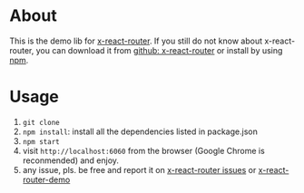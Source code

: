 # About
This is the demo lib for [x-react-router](https://www.npmjs.com/package/x-react-router). If you still do not know about x-react-router,
you can download it from [github: x-react-router](https://github.com/vqun/x-react-router) or install by using [npm](https://www.npmjs.com/package/x-react-router).

# Usage
1. `git clone`
2. `npm install`: install all the dependencies listed in package.json
3. `npm start`
4. visit `http://localhost:6060` from the browser (Google Chrome is reconmended) and enjoy.
5. any issue, pls. be free and report it on [x-react-router issues](https://github.com/vqun/x-react-router/issues) or [x-react-router-demo](https://github.com/vqun/x-react-router-demo/issues)